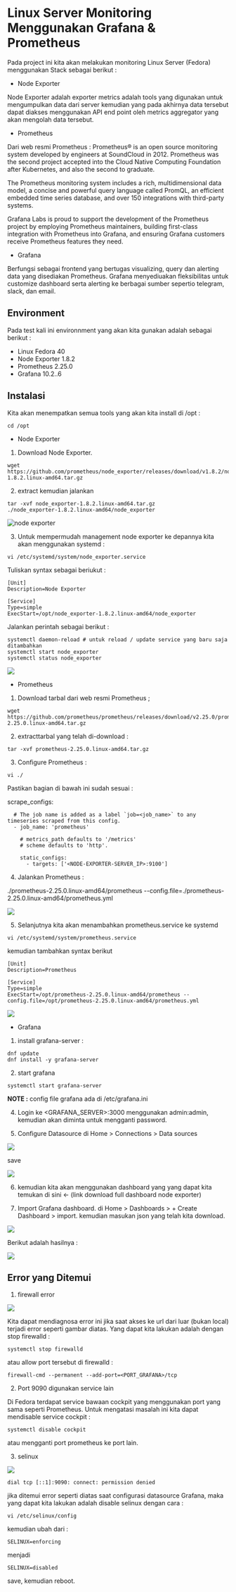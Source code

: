 # Linux Server Monitoring Menggunakan Grafana & Prometheus

Pada project ini kita akan melakukan monitoring Linux Server (Fedora) menggunakan Stack sebagai berikut :

- Node Exporter

Node Exporter adalah exporter metrics adalah tools yang digunakan untuk mengumpulkan data dari server kemudian yang pada akhirnya data tersebut dapat diakses menggunakan API end point oleh metrics aggregator yang akan mengolah data tersebut.

- Prometheus

Dari web resmi Prometheus : Prometheus® is an open source monitoring system developed by engineers at SoundCloud in 2012. Prometheus was the second project accepted into the Cloud Native Computing Foundation after Kubernetes, and also the second to graduate.

The Prometheus monitoring system includes a rich, multidimensional data model, a concise and powerful query language called PromQL, an efficient embedded time series database, and over 150 integrations with third-party systems.

Grafana Labs is proud to support the development of the Prometheus project by employing Prometheus maintainers, building first-class integration with Prometheus into Grafana, and ensuring Grafana customers receive Prometheus features they need.

- Grafana

Berfungsi sebagai frontend yang bertugas visualizing, query dan alerting data yang disediakan Prometheus. Grafana menyediuakan fleksibilitas untuk customize dashboard serta alerting ke berbagai sumber sepertio telegram, slack, dan email.

## Environment

Pada test kali ini environnment yang akan kita gunakan adalah sebagai berikut :

- Linux Fedora 40
- Node Exporter 1.8.2
- Prometheus 2.25.0
- Grafana 10.2..6

## Instalasi

Kita akan menempatkan semua tools yang akan kita install di /opt :
```
cd /opt
```
- Node Exporter

1. Download Node Exporter.
```
wget https://github.com/prometheus/node_exporter/releases/download/v1.8.2/node_exporter-1.8.2.linux-amd64.tar.gz 
```
2. extract kemudian jalankan
```
tar -xvf node_exporter-1.8.2.linux-amd64.tar.gz
./node_exporter-1.8.2.linux-amd64/node_exporter
```
![node exporter](./6.0.%20Node%20Exporter.png)

3. Untuk mempermudah management node exporter ke depannya kita akan menggunakan systemd :
```
vi /etc/systemd/system/node_exporter.service
```
Tuliskan syntax sebagai beriukut :
```
[Unit]
Description=Node Exporter

[Service]
Type=simple
ExecStart=/opt/node_exporter-1.8.2.linux-amd64/node_exporter                                                           
```
Jalankan perintah sebagai berikut :
```
systemctl daemon-reload # untuk reload / update service yang baru saja ditambahkan
systemctl start node_exporter
systemctl status node_exporter
```

![](./6.0.%20Node%20Exporter%20_%20systemctl.png)

- Prometheus

1. Download tarbal dari web resmi Prometheus ;

```
wget https://github.com/prometheus/prometheus/releases/download/v2.25.0/prometheus-2.25.0.linux-amd64.tar.gz
```

2. extracttarbal yang telah di-download :

```
tar -xvf prometheus-2.25.0.linux-amd64.tar.gz
```

3. Configure Prometheus :

```
vi ./
```

Pastikan bagian di bawah ini sudah sesuai :

scrape_configs:
```
  # The job name is added as a label `job=<job_name>` to any timeseries scraped from this config.
  - job_name: 'prometheus'

    # metrics_path defaults to '/metrics'
    # scheme defaults to 'http'.

    static_configs:
      - targets: ['<NODE-EXPORTER-SERVER_IP>:9100']
```

4. Jalankan Prometheus :

./prometheus-2.25.0.linux-amd64/prometheus --config.file=./prometheus-2.25.0.linux-amd64/prometheus.yml

![](./6.0.%20Prometheus%20.png)

5. Selanjutnya kita akan menambahkan prometheus.service ke systemd
```
vi /etc/systemd/system/prometheus.service
```
kemudian tambahkan syntax berikut
```
[Unit]
Description=Prometheus

[Service]
Type=simple
ExecStart=/opt/prometheus-2.25.0.linux-amd64/prometheus --config.file=/opt/prometheus-2.25.0.linux-amd64/prometheus.yml
```

![](./6.0.%20Prometheus%20_%20systemctl.png)

- Grafana

1. install grafana-server :
```
dnf update
dnf install -y grafana-server
```
2. start grafana
```
systemctl start grafana-server
```

__NOTE :__ config file grafana ada di /etc/grafana.ini

4. Login ke <GRAFANA_SERVER>:3000 menggunakan admin:admin, kemudian akan diminta untuk mengganti password.

5. Configure Datasource di Home > Connections > Data sources

![](./6.0.%20Grafana%20_%203.%20config%20datasource.png)

save

![](6.0.%20Grafana%20_%204.%20config%20save.png)

6. kemudian kita akan menggunakan dashboard yang yang dapat kita temukan di sini <- (link download full dashboard node exporter)

7. Import Grafana dashboard. di Home > Dashboards > + Create Dashboard > import. kemudian masukan json yang telah kita download.

![](./6.0.%20Grafana%20_%205.%20import%20dashboard.png)

Berikut adalah hasilnya :

![](./6.0.%20Grafana%20_%206.%20FINAL.png)

## Error yang Ditemui

1. firewall error

![](./6.1.%20ERR%20firewall.png)

Kita dapat mendiagnosa error ini jika saat akses ke url dari luar (bukan local) terjadi error seperti gambar diatas. Yang dapat kita lakukan adalah dengan stop firewalld :
```
systemctl stop firewalld
```
atau allow port tersebut di firewalld :
```
firewall-cmd --permanent --add-port=<PORT_GRAFANA>/tcp
```
2. Port 9090 digunakan service lain

Di Fedora terdapat service bawaan cockpit yang menggunakan port yang sama seperti Prometheus. Untuk mengatasi masalah ini kita dapat mendisable service cockpit :
```
systemctl disable cockpit
```
atau mengganti port prometheus ke port lain.

3. selinux

![](./6.1.%20ERR%20selinux.png)

```
dial tcp [::1]:9090: connect: permission denied 
```

jika ditemui error seperti diatas saat configurasi datasource Grafana, maka yang dapat kita lakukan adalah disable selinux dengan cara :
```
vi /etc/selinux/config
```
kemudian ubah dari :
```
SELINUX=enforcing
```
menjadi
```
SELINUX=disabled
```
save, kemudian reboot.